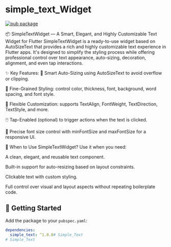 # simple_text_Widget

[![pub package](https://img.shields.io/pub/v/simple_text.svg)](https://pub.dev/packages/simple_text)


📦 SimpleTextWidget — A Smart, Elegant, and Highly Customizable Text Widget for Flutter
SimpleTextWidget is a ready-to-use widget based on AutoSizeText that provides a rich and highly customizable text experience in Flutter apps. It's designed to simplify the styling process while offering professional control over text appearance, auto-sizing, decoration, alignment, and even tap interactions.

✨ Key Features:
📐 Smart Auto-Sizing using AutoSizeText to avoid overflow or clipping.

🎨 Fine-Grained Styling: control color, thickness, font, background, word spacing, and font style.

🧠 Flexible Customization: supports TextAlign, FontWeight, TextDirection, TextStyle, and more.

🖱️ Tap-Enabled (optional) to trigger actions when the text is clicked.

📏 Precise font size control with minFontSize and maxFontSize for a responsive UI.

🧩 When to Use SimpleTextWidget?
Use it when you need:

A clean, elegant, and reusable text component.

Built-in support for auto-resizing based on layout constraints.

Clickable text with custom styling.

Full control over visual and layout aspects without repeating boilerplate code.

## 🚀 Getting Started

Add the package to your `pubspec.yaml`:

```yaml
dependencies:
  simple_text: ^1.0.0# Simple_Text
# Simple_Text

